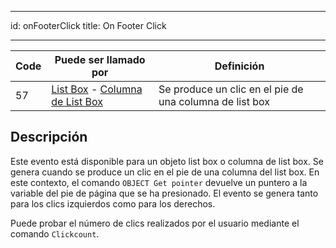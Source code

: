 - - -
id: onFooterClick title: On Footer Click
- - -

| Code | Puede ser llamado por                                                                                                 | Definición                                              |
| ---- | --------------------------------------------------------------------------------------------------------------------- | ------------------------------------------------------- |
| 57   | [List Box](FormObjects/listbox_overview.md) - [Columna de List Box](FormObjects/listbox_overview.md#list-box-columns) | Se produce un clic en el pie de una columna de list box |


## Descripción

Este evento está disponible para un objeto list box o columna de list box. Se genera cuando se produce un clic en el pie de una columna del list box. En este contexto, el comando `OBJECT Get pointer` devuelve un puntero a la variable del pie de página que se ha presionado. El evento se genera tanto para los clics izquierdos como para los derechos.

Puede probar el número de clics realizados por el usuario mediante el comando `Clickcount`.
